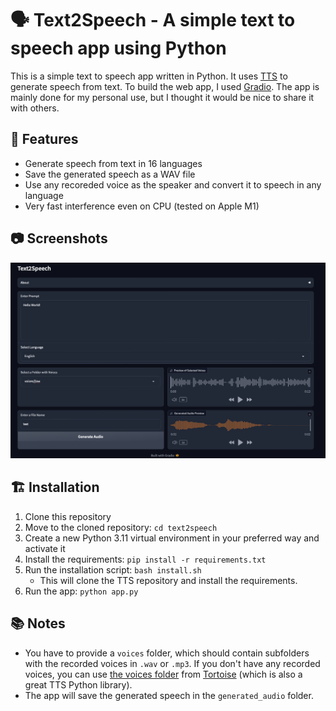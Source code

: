 # 🗣️ Text2Speech - A simple text to speech app using Python

This is a simple text to speech app written in Python. It uses [TTS](https://github.com/coqui-ai/TTS) to generate speech from text. To build the web app, I used [Gradio](https://www.gradio.app). The app is mainly done for my personal use, but I thought it would be nice to share it with others.

## 📝 Features

- Generate speech from text in 16 languages
- Save the generated speech as a WAV file
- Use any recoreded voice as the speaker and convert it to speech in any language
- Very fast interference even on CPU (tested on Apple M1)

## 📷 Screenshots

![Screenshot](assets/screenshot.png)

## 🏗️ Installation

1. Clone this repository
2. Move to the cloned repository: `cd text2speech`
3. Create a new Python 3.11 virtual environment in your preferred way and activate it
4. Install the requirements: `pip install -r requirements.txt`
5. Run the installation script: `bash install.sh`
   - This will clone the TTS repository and install the requirements.
6. Run the app: `python app.py`

## 📚 Notes

- You have to provide a `voices` folder, which should contain subfolders with the recorded voices in `.wav` or `.mp3`. If you don't have any recorded voices, you can use [the voices folder](https://github.com/neonbjb/tortoise-tts/tree/main/tortoise/voices) from [Tortoise](https://github.com/neonbjb/tortoise-tts)  (which is also a great TTS Python library).
- The app will save the generated speech in the `generated_audio` folder.